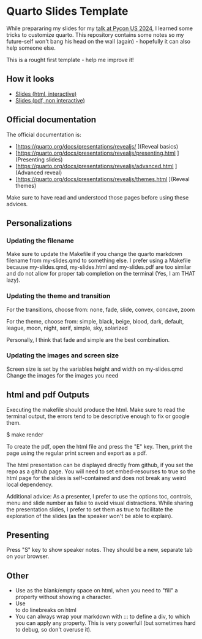 # Quarto Slides Template

While prepararing my slides for my [talk at Pycon US 2024](https://sebastiandres.github.io/talk_2024_05_pycon_us), I learned some tricks to customize quarto. This repository contains some notes so my future-self won't bang his head on the wall (again) - hopefully it can also help someone else. 

This is a rought first template - help me improve it!

## How it looks
* [Slides (html, interactive)](https://sebastiandres.github.io/quarto_slides_template/my-slides.html)
* [Slides (pdf, non interactive)](https://sebastiandres.github.io/quarto_slides_template/my-slides.pdf)

## Official documentation
The official documentation is:
* [https://quarto.org/docs/presentations/revealjs/ ](Reveal basics)
* [https://quarto.org/docs/presentations/revealjs/presenting.html ](Presenting slides)
* [https://quarto.org/docs/presentations/revealjs/advanced.html ](Advanced reveal)
* [https://quarto.org/docs/presentations/revealjs/themes.html ](Reveal themes)

Make sure to have read and understood those pages before using these advices.

## Personalizations

### Updating the filename
Make sure to update the Makefile if you change the quarto markdown filename from my-slides.qmd to something else. I prefer using a Makefile because my-slides.qmd, my-slides.html and my-slides.pdf are too similar and do not allow for proper tab completion on the terminal (Yes, I am THAT lazy).

### Updating the theme and transition
For the transitions, choose from: none, fade, slide, convex, concave, zoom

For the theme, choose from: simple, black, beige, blood, dark, default, league, moon, night, serif, simple, sky, solarized

Personally, I think that fade and simple are the best combination.

### Updating the images and screen size
Screen size is set by the variables height and width on my-slides.qmd 
Change the images for the images you need 


## html and pdf Outputs

Executing the makefile should produce the html. Make sure to read the terminal output, the errors tend to be descriptive enough to fix or google them.

$ make render

To create the pdf, open the html file and press the "E" key. Then, print the page using the regular print screen and export as a pdf.

The html presentation can be displayed directly from github, if you set the repo as a github page. You will need to set embed-resourses to true so the html page for the slides is self-contained and does not break any weird local dependency.

Additional advice: As a presenter, I prefer to use the options toc, controls, menu and slide number as false to avoid visual distractions. While sharing the presentation slides, I prefer to set them as true to facilitate the exploration of the slides (as the speaker won't be able to explain).  

## Presenting
Press "S" key to show speaker notes. They should be a new, separate tab on your browser.

## Other
* Use &#32; as the blank/empty space on html, when you need to "fill" a property without showing a character.
* Use <br> to do linebreaks on html
* You can always wrap your markdown with ::: to define a div, to which you can apply any property. This is very powerfull (but sometimes hard to debug, so don't overuse it).